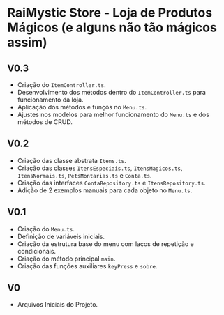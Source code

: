 # RaiMystic Store - Loja de Produtos Mágicos (e alguns não tão mágicos assim)

## V0.3
- Criação do ```ItemController.ts```.
- Desenvolvimento dos métodos dentro do ```ItemController.ts``` para funcionamento da loja.
- Aplicação dos métodos e funçõs no ```Menu.ts```.
- Ajustes nos modelos para melhor funcionamento do ```Menu.ts``` e dos métodos de CRUD.

## V0.2
- Criação das classe abstrata ```Itens.ts```.
- Criação das classes ```ItensEspeciais.ts```, ```ItensMagicos.ts```, ```ItensNormais.ts```, ```PetsMontarias.ts``` e ```Conta.ts```.
- Criação das interfaces ```ContaRepository.ts``` e ```ItensRepository.ts```.
- Adição de 2 exemplos manuais para cada objeto no ```Menu.ts```. 

## V0.1
- Criação do ```Menu.ts```.
- Definição de variáveis iniciais.
- Criação da estrutura base do menu com laços de repetição e condicionais.
- Criação do método principal ```main```.
- Criação das funções auxiliares ```keyPress``` e ```sobre```.

## V0
- Arquivos Iniciais do Projeto.